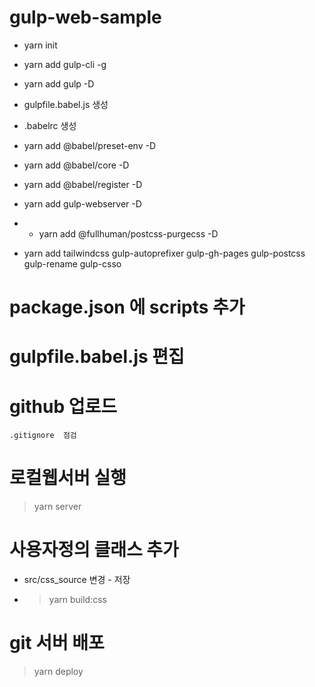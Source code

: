 # gulp-web-sample

- yarn init
- yarn add gulp-cli -g
- yarn add gulp -D
- gulpfile.babel.js  생성
- .babelrc 생성
- yarn add @babel/preset-env  -D
- yarn add @babel/core  -D
- yarn add @babel/register -D
- yarn add gulp-webserver -D
- - yarn add @fullhuman/postcss-purgecss -D


- yarn add tailwindcss gulp-autoprefixer  gulp-gh-pages  gulp-postcss  gulp-rename gulp-csso

# package.json  에  scripts 추가

# gulpfile.babel.js  편집


# github 업로드
    .gitignore  점검

# 로컬웹서버 실행
 > yarn server

# 사용자정의 클래스 추가

- src/css_source 변경 - 저장
- > yarn build:css

# git 서버 배포
   
   >yarn deploy
